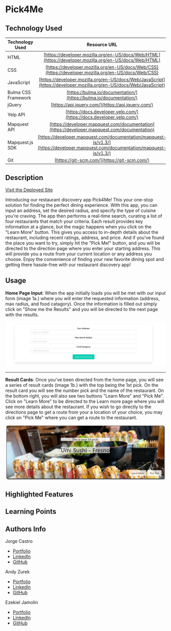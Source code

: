 # Pick4Me

## Technology Used

| Technology Used     |                                                           Resource URL                                                           |
| ------------------- | :------------------------------------------------------------------------------------------------------------------------------: |
| HTML                |              [https://developer.mozilla.org/en-US/docs/Web/HTML](https://developer.mozilla.org/en-US/docs/Web/HTML)              |
| CSS                 |               [https://developer.mozilla.org/en-US/docs/Web/CSS](https://developer.mozilla.org/en-US/docs/Web/CSS)               |
| JavaScript          |        [https://developer.mozilla.org/en-US/docs/Web/JavaScript](https://developer.mozilla.org/en-US/docs/Web/JavaScript)        |
| Bulma CSS Framework |                                [https://bulma.io/documentation/](https://bulma.io/documentation/)                                |
| jQuery              |                                        [https://api.jquery.com/](https://api.jquery.com/)                                        |
| Yelp API            |                               [https://docs.developer.yelp.com/](https://docs.developer.yelp.com/)                               |
| Mapquest API        |                   [https://developer.mapquest.com/documentation](https://developer.mapquest.com/documentation)                   |
| Mapquest.js SDK     | [https://developer.mapquest.com/documentation/mapquest-js/v1.3/](https://developer.mapquest.com/documentation/mapquest-js/v1.3/) |
| Git                 |                                           [https://git-scm.com/](https://git-scm.com/)                                           |

## Description

[Visit the Deployed Site](https://jacastro619.github.io/Pick4Me/)

Introducing our restaurant discovery app Pick4Me! This your one-stop solution for finding the perfect dining experience. With this app, you can input an address, set the desired radius, and specify the type of cuisine you're craving. The app then performs a real-time search, curating a list of four restaurants that match your criteria. Each result provides key information at a glance, but the magic happens when you click on the "Learn More" button. This gives you access to in-depth details about the restaurant, including recent ratings, address, and price. And if you've found the place you want to try, simply hit the "Pick Me!" button, and you will be directed to the direction page where you enter your starting address. This will provide you a route from your current location or any address you choose. Enjoy the convenience of finding your new favorite dining spot and getting there hassle-free with our restaurant discovery app!

## Usage

**Home Page Input**: When the app initially loads you will be met with our input form (image 1a.) where you will enter the requested information (address, max radius, and food catagory). Once the information is filled out simply click on "Show me the Results" and you will be directed to the next page with the results.

![Screenshot of home page form](./assets/images/Home%20Page%20Input%20screenshot.JPG)

---

**Result Cards**: Once you've been directed from the home page, you will see a series of result cards (image 1b.) with the top being the 1st pick. On the result card you will see the number pick and the name of the restaurant. On the bottom right, you will also see two buttons "Learn More" and "Pick Me". Click on "Learn More" to be directed to the Learn more page where you will see more details about the restaurant. If you wish to go directly to the directions page to get a route from your a location of your choice, you may click on "Pick Me" where you can get a route to the restaurant.

![Screenshot of result cards](./assets/images/Result%20card%20screenshot.JPG)

## Highlighted Features

## Learning Points

## Authors Info
Jorge Castro
- [Portfolio](https://jacastro619.github.io/my-portfolio/)
- [LinkedIn](https://www.linkedin.com/in/jorge-castro-2a9545177/)
- [GitHub](https://github.com/Jacastro619)

Andy Zurek
- [Portfolio](https://azurek17.github.io/zurek-portfolio/)
- [LinkedIn](https://www.linkedin.com/in/andy-zurek-374bb9291/)
- [GitHub](https://github.com/AZurek17)

Ezekiel Jamolin
- [Portfolio](https://ezekiel186.github.io/portfolio/)
- [LinkedIn](https://www.linkedin.com/in/ezekiel-jamolin-747150291/)
- [GitHub](https://github.com/Ezekiel186)